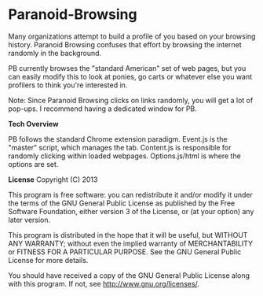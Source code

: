Paranoid-Browsing
=================

Many organizations attempt to build a profile of you based on your browsing history. Paranoid Browsing confuses that effort by browsing the internet randomly in the background.

PB currently browses the "standard American" set of web pages, but you can easily modify this to look at ponies, go carts or whatever else you want profilers to think you're interested in. 

Note: Since Paranoid Browsing clicks on links randomly, you will get a lot of pop-ups. I recommend having a dedicated window for PB.

**Tech Overview**

PB follows the standard Chrome extension paradigm. Event.js is the "master" script, which manages the tab. Content.js is responsible for randomly clicking within loaded webpages. Options.js/html is where the options are set.

**License**
Copyright (C) 2013

This program is free software: you can redistribute it and/or modify
it under the terms of the GNU General Public License as published by
the Free Software Foundation, either version 3 of the License, or
(at your option) any later version.

This program is distributed in the hope that it will be useful,
but WITHOUT ANY WARRANTY; without even the implied warranty of
MERCHANTABILITY or FITNESS FOR A PARTICULAR PURPOSE.  See the
GNU General Public License for more details.

You should have received a copy of the GNU General Public License
along with this program.  If not, see <http://www.gnu.org/licenses/>.